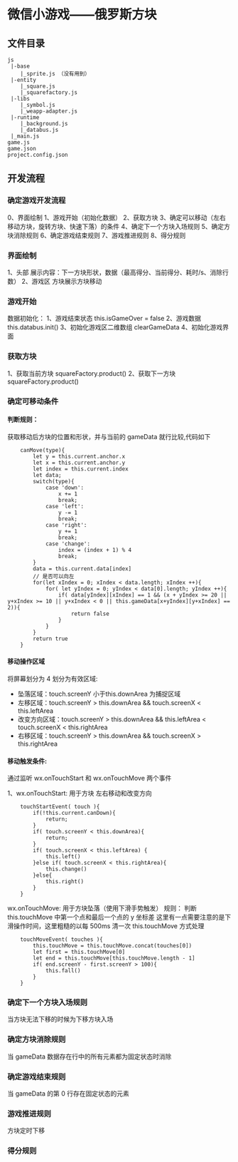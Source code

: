 # 微信小游戏——俄罗斯方块

## 文件目录
```
js
 |-base
    |_sprite.js （没有用到）
 |-entity
    |_square.js
    |_squarefactory.js
 |-libs
    |_symbol.js
    |_weapp-adapter.js
 |-runtime
    |_background.js
    |_databus.js
 |_main.js
game.js
game.json
project.config.json
```

## 开发流程
### 确定游戏开发流程
0、界面绘制
1、游戏开始（初始化数据）
2、获取方块
3、确定可以移动（左右移动方块，旋转方块、快速下落）的条件
4、确定下一个方块入场规则
5、确定方块消除规则
6、确定游戏结束规则
7、游戏推进规则
8、得分规则
### 界面绘制
1、头部
展示内容：下一方块形状，数据（最高得分、当前得分、耗时/s、消除行数）
2、游戏区
方块展示方块移动
### 游戏开始
数据初始化：
1、游戏结束状态 this.isGameOver = false
2、游戏数据 this.databus.init()
3、初始化游戏区二维数组 clearGameData
4、初始化游戏界面
### 获取方块
1、获取当前方块 squareFactory.product()
2、获取下一方块 squareFactory.product()
### 确定可移动条件
#### 判断规则：
获取移动后方块的位置和形状，并与当前的 gameData 就行比较,代码如下
```
    canMove(type){
        let y = this.current.anchor.x
        let x = this.current.anchor.y
        let index = this.current.index
        let data;
        switch(type){
            case 'down':
                x += 1
                break;
            case 'left':
                y -= 1
                break;
            case 'right':
                y += 1
                break;
            case 'change':
                index = (index + 1) % 4
                break;
        }
        data = this.current.data[index]
        // 是否可以向左
        for(let xIndex = 0; xIndex < data.length; xIndex ++){
            for( let yIndex = 0; yIndex < data[0].length; yIndex ++){
                if( data[yIndex][xIndex] == 1 && (x + yIndex >= 20 || y+xIndex >= 10 || y+xIndex < 0 || this.gameData[x+yIndex][y+xIndex] == 2)){
                    return false
                }
            }
        }
        return true
    }
```
#### 移动操作区域
将屏幕划分为 4 划分为有效区域:
- 坠落区域：touch.screenY 小于this.downArea 为捕捉区域
- 左移区域：touch.screenY > this.downArea && touch.screenX < this.leftArea
- 改变方向区域：touch.screenY > this.downArea && this.leftArea < touch.screenX < this.rightArea
- 右移区域：touch.screenY > this.downArea && touch.screenX > this.rightArea

#### 移动触发条件:
通过监听 wx.onTouchStart 和 wx.onTouchMove 两个事件

1、wx.onTouchStart: 用于方块 左右移动和改变方向
```
    touchStartEvent( touch ){
        if(!this.current.canDown){
            return;
        }
        if( touch.screenY < this.downArea){
            return;
        }
        if( touch.screenX < this.leftArea) {
            this.left()
        }else if( touch.screenX < this.rightArea){
            this.change()
        }else{
            this.right()
        }
    }
```
wx.onTouchMove: 用于方块坠落（使用下滑手势触发）
规则：
    判断 this.touchMove 中第一个点和最后一个点的 y 坐标差
    这里有一点需要注意的是下滑操作时间，这里粗糙的以每 500ms 清一次 this.touchMove 方式处理
```
    touchMoveEvent( touches ){
        this.touchMove = this.touchMove.concat(touches[0])
        let first = this.touchMove[0]
        let end = this.touchMove[this.touchMove.length - 1]
        if( end.screenY - first.screenY > 100){
            this.fall()
        }
    }
```
### 确定下一个方块入场规则
当方块无法下移的时候为下移方块入场
### 确定方块消除规则
当 gameData 数据存在行中的所有元素都为固定状态时消除
### 确定游戏结束规则
当 gameData 的第 0 行存在固定状态的元素
### 游戏推进规则
方块定时下移
### 得分规则


